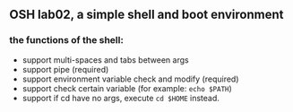 ## OSH lab02, a simple shell and boot environment
### the functions of the shell:
- support multi-spaces and tabs between args
- support pipe (required)
- support environment variable check and modify (required)
- support check certain variable (for example: `echo $PATH`)
- support if cd have no args, execute `cd $HOME` instead.
